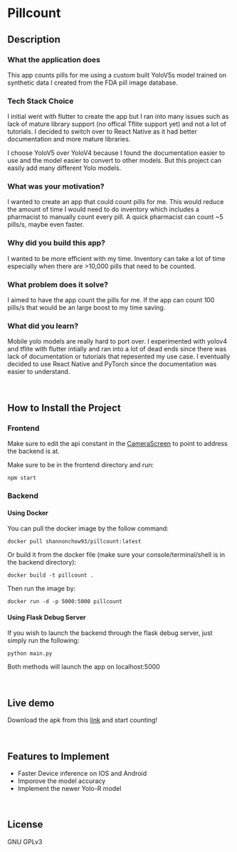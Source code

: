 # Pillcount


## Description
### What the application does

This app counts pills for me using a custom built YoloV5s model trained on synthetic data I created from the FDA pill image database.

### Tech Stack Choice

I initial went with flutter to create the app but I ran into many issues such as lack of mature library support (no offical Tflite support yet) and not a lot of tutorials. I decided to switch over to React Native as it had better documentation and more mature libraries.

I choose YoloV5 over YoloV4 because I found the documentation easier to use and the model easier to convert to other models. But this project can easily add many different Yolo models.

### What was your motivation?
I wanted to create an app that could count pills for me. This would reduce the amount of time I would need to do inventory which includes a pharmacist to manually count every pill. A quick pharmacist can count ~5 pills/s, maybe even faster.

### Why did you build this app?
I wanted to be more efficient with my time. Inventory can take a lot of time especially when there are >10,000 pills that need to be counted.

### What problem does it solve?
I aimed to have the app count the pills for me. If the app can count 100 pills/s that would be an large boost to my time saving.

### What did you learn?
Mobile yolo models are really hard to port over. I experimented with yolov4 and tflite with flutter intially and ran into a lot of dead ends since there was lack of documentation or tutorials that repesented my use case. I eventually decided to use React Native and PyTorch since the documentation was easier to understand.

<br> 

## How to Install the Project

### Frontend

Make sure to edit the api constant in the [CameraScreen](https://github.com/xeonmobius/pillcount-ts-rn/blob/master/src/screens/CameraScreen.tsx) to point to address the backend is at.

Make sure to be in the frontend directory and run:
```console
npm start
```

### Backend

#### Using Docker

You can pull the docker image by the follow command:

```console
docker pull shannonchow93/pillcount:latest
```

Or build it from the docker file (make sure your console/terminal/shell is in the backend directory):

```console
docker build -t pillcount .
```

Then run the image by:

```console
docker run -d -p 5000:5000 pillcount
```

#### Using Flask Debug Server

If you wish to launch the backend through the flask debug server, just simply run the following:

```console
python main.py
```

Both methods will launch the app on localhost:5000

<br>

## Live demo

Download the apk from this [link](https://drive.google.com/file/d/1EMOheOdhQ5o0o057PNmkOpVMHJOerRoL/view?usp=sharing) and start counting!

<br>

## Features to Implement
- Faster Device inference on IOS and Android
- Imporove the model accuracy
- Implement the newer Yolo-R model

<Br>

## License

GNU GPLv3

